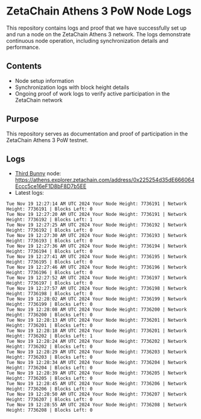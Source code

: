 # ZetaChain Athens 3 PoW Node Logs
This repository contains logs and proof that we have successfully set up and run a node on the ZetaChain Athens 3 network. The logs demonstrate continuous node operation, including synchronization details and performance.

## Contents
- Node setup information
- Synchronization logs with block height details
- Ongoing proof of work logs to verify active participation in the ZetaChain network

## Purpose
This repository serves as documentation and proof of participation in the ZetaChain Athens 3 PoW testnet.

## Logs

- [Third Bunny](https://thirdbunny.xyz/) node: https://athens.explorer.zetachain.com/address/0x225254d35dE666064Eccc5ce16eF1D8bF8D7b5EE
- Latest logs:
```
Tue Nov 19 12:27:14 AM UTC 2024 Your Node Height: 7736191 | Network Height: 7736191 | Blocks Left: 0
Tue Nov 19 12:27:20 AM UTC 2024 Your Node Height: 7736191 | Network Height: 7736192 | Blocks Left: 1
Tue Nov 19 12:27:25 AM UTC 2024 Your Node Height: 7736192 | Network Height: 7736192 | Blocks Left: 0
Tue Nov 19 12:27:30 AM UTC 2024 Your Node Height: 7736193 | Network Height: 7736193 | Blocks Left: 0
Tue Nov 19 12:27:36 AM UTC 2024 Your Node Height: 7736194 | Network Height: 7736194 | Blocks Left: 0
Tue Nov 19 12:27:41 AM UTC 2024 Your Node Height: 7736195 | Network Height: 7736195 | Blocks Left: 0
Tue Nov 19 12:27:46 AM UTC 2024 Your Node Height: 7736196 | Network Height: 7736196 | Blocks Left: 0
Tue Nov 19 12:27:52 AM UTC 2024 Your Node Height: 7736197 | Network Height: 7736197 | Blocks Left: 0
Tue Nov 19 12:27:57 AM UTC 2024 Your Node Height: 7736198 | Network Height: 7736198 | Blocks Left: 0
Tue Nov 19 12:28:02 AM UTC 2024 Your Node Height: 7736199 | Network Height: 7736199 | Blocks Left: 0
Tue Nov 19 12:28:08 AM UTC 2024 Your Node Height: 7736200 | Network Height: 7736200 | Blocks Left: 0
Tue Nov 19 12:28:13 AM UTC 2024 Your Node Height: 7736201 | Network Height: 7736201 | Blocks Left: 0
Tue Nov 19 12:28:18 AM UTC 2024 Your Node Height: 7736201 | Network Height: 7736202 | Blocks Left: 1
Tue Nov 19 12:28:24 AM UTC 2024 Your Node Height: 7736202 | Network Height: 7736202 | Blocks Left: 0
Tue Nov 19 12:28:29 AM UTC 2024 Your Node Height: 7736203 | Network Height: 7736203 | Blocks Left: 0
Tue Nov 19 12:28:34 AM UTC 2024 Your Node Height: 7736204 | Network Height: 7736204 | Blocks Left: 0
Tue Nov 19 12:28:39 AM UTC 2024 Your Node Height: 7736205 | Network Height: 7736205 | Blocks Left: 0
Tue Nov 19 12:28:45 AM UTC 2024 Your Node Height: 7736206 | Network Height: 7736206 | Blocks Left: 0
Tue Nov 19 12:28:50 AM UTC 2024 Your Node Height: 7736207 | Network Height: 7736207 | Blocks Left: 0
Tue Nov 19 12:28:55 AM UTC 2024 Your Node Height: 7736208 | Network Height: 7736208 | Blocks Left: 0
```
